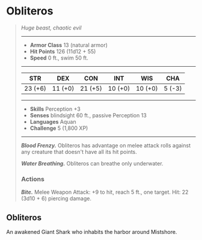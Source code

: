 # Obliteros
>*Huge beast, chaotic evil*
>___
>- **Armor Class** 13 (natural armor)
>- **Hit Points** 126 (11d12 + 55)
>- **Speed** 0 ft., swim 50 ft.
>___
>|STR|DEX|CON|INT|WIS|CHA|
>|:---:|:---:|:---:|:---:|:---:|:---:|
>|23 (+6)|11 (+0)|21 (+5)|10 (+0)|10 (+0)|5 (-3)|
>___
>- **Skills** Perception +3
>- **Senses** blindsight 60 ft., passive Perception 13
>- **Languages** Aquan
>- **Challenge** 5 (1,800 XP)
>___
>***Blood Frenzy.*** Obliteros has advantage on melee attack rolls against any creature that doesn't have all its hit points.  
>
>***Water Breathing.*** Obliteros can breathe only underwater.  
>
>### Actions
>***Bite.*** Melee Weapon Attack: +9 to hit, reach 5 ft., one target. Hit: 22 (3d10 + 6) piercing damage.
## Obliteros
An awakened Giant Shark who inhabits the harbor around Mistshore.